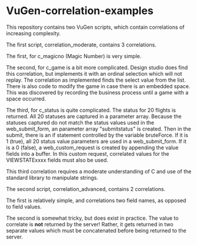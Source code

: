 # VuGen-correlation-examples
This repository contains two VuGen scripts, which contain correlations of increasing complexity.

The first script, correlation_moderate, contains 3 correlations.

The first, for c_magicno (Magic Number) is very simple.

The second, for c_game is a bit more complicated. Design studio does find this correlation, but implements it with an ordinal selection which will not replay. The correlation as implemented finds the select value from the list. There is also code to modify the game in case there is an embedded space. This was discovered by recording the business process until a game with a space occurred.

The third, for c_status is quite complicated. The status for 20 flights is returned. All 20 statuses are captured in a parameter array. Because the statuses captured do not match the status values used in the web_submit_form, an parameter array "submitstatus" is created. Then in the submit, there is an if statement controlled by the variable bruteForce. If it is 1 (true), all 20 status value parameters are used in a web_submit_form. If it is a 0 (false), a web_custom_request is created by appending the value fields into a buffer. In this custom request, correlated values for the VIEWSTATExxxx fields must also be used.

This third correlation requires a moderate understanding of C and use of the standard library to manipulate strings.

The second script, correlation_advanced, contains 2 correlations.

The first is relatively simple, and correlations two field names, as opposed to field values.

The second is somewhat tricky, but does exist in practice. The value to correlate is <b>not</b> returned by the server! Rather, it gets returned in two separate values which must be concatenated before being returned to the server.
